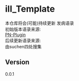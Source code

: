 # ill_Template
本仓库将会(可能)持续更新 发病语录   
初始版本语录来源:  
[PN-Plugin](https://github.com/ProjectNu11/PN-Plugins)  
后续更新语录来源:  
由suchen四处搜集  
## Version  
0.0.1
